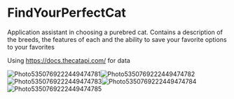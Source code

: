 # FindYourPerfectCat

Application assistant in choosing a purebred cat.
Сontains a description of the breeds, the features of each and the ability to save your favorite options to your favorites

Using https://docs.thecatapi.com/ for data

<img src="https://picua.org/images/2020/05/22/04ece18d7dfa9ab7bceb5b0c6a150f46.jpg" alt="Photo5350769222449474781" border="0"><img src="https://picua.org/images/2020/05/22/f2ae9566f9639133ceaf53efe1d24d6e.jpg" alt="Photo5350769222449474782" border="0">
<img src="https://picua.org/images/2020/05/22/845691756d68edf6ca43a8042e45dfba.jpg" alt="Photo5350769222449474783" border="0"><img src="https://picua.org/images/2020/05/22/5369979a97111f10ee4758456bdabdc2.jpg" alt="Photo5350769222449474784" border="0">
<img src="https://picua.org/images/2020/05/22/89073d43779fb6f3013011fd456e08c9.jpg" alt="Photo5350769222449474785" border="0">
